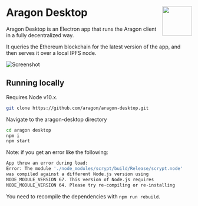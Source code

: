 # Aragon Desktop <img align="right" src="https://github.com/aragon/design/blob/master/readme-logo.png" height="80px" />

Aragon Desktop is an Electron app that runs the Aragon client in a fully decentralized way.

It queries the Ethereum blockchain for the latest version of the app, and then serves it over a local IPFS node.

![Screenshot](.github/screenshot.png)

## Running locally

Requires Node v10.x.

```sh
git clone https://github.com/aragon/aragon-desktop.git
```
Navigate to the aragon-desktop directory
```sh
cd aragon desktop
npm i
npm start
```

Note: if you get an error like the following:

```sh
App threw an error during load:
Error: The module './node_modules/scrypt/build/Release/scrypt.node'
was compiled against a different Node.js version using
NODE_MODULE_VERSION 67. This version of Node.js requires
NODE_MODULE_VERSION 64. Please try re-compiling or re-installing
```

You need to recompile the dependencies with `npm run rebuild`.
